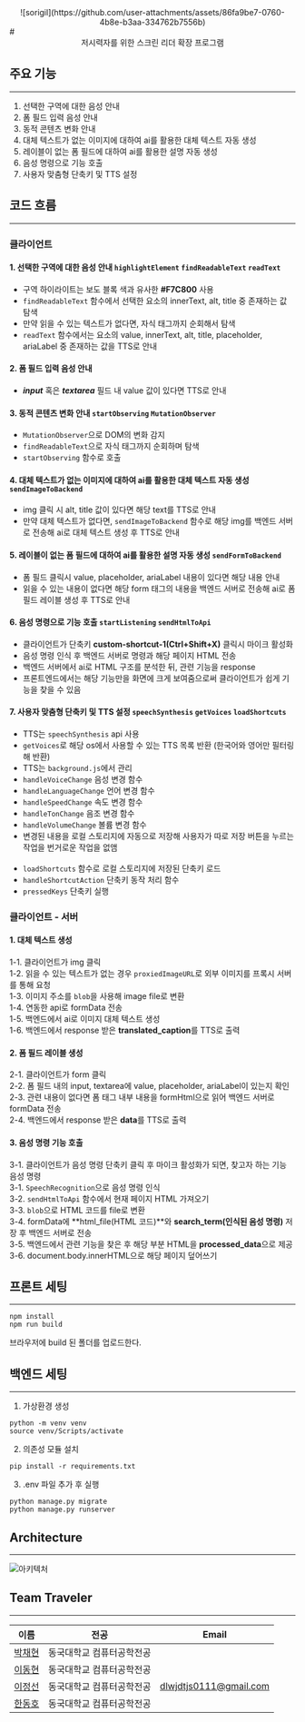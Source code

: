 <center>
  ![sorigil](https://github.com/user-attachments/assets/86fa9be7-0760-4b8e-b3aa-334762b7556b)
  </center>
# <center>저시력자를 위한 스크린 리더 확장 프로그램</center>

## 주요 기능
--------------------
1. 선택한 구역에 대한 음성 안내
2. 폼 필드 입력 음성 안내
3. 동적 콘텐츠 변화 안내
4. 대체 텍스트가 없는 이미지에 대하여 ai를 활용한 대체 텍스트 자동 생성
5. 레이블이 없는 폼 필드에 대하여 ai를 활용한 설명 자동 생성
6. 음성 명령으로 기능 호출
7. 사용자 맞춤형 단축키 및 TTS 설정

## 코드 흐름
--------------------
### 클라이언트

#### 1. 선택한 구역에 대한 음성 안내 `highlightElement` `findReadableText` `readText`

- 구역 하이라이트는 보도 블록 색과 유사한 **#F7C800** 사용
- `findReadableText` 함수에서 선택한 요소의 innerText, alt, title 중 존재하는 값 탐색
- 만약 읽을 수 있는 텍스트가 없다면, 자식 태그까지 순회해서 탐색
- `readText` 함수에서는 요소의 value, innerText, alt, title, placeholder, ariaLabel 중 존재하는 값을 TTS로 안내 <br/>

#### 2. 폼 필드 입력 음성 안내

- **_input_** 혹은 **_textarea_** 필드 내 value 값이 있다면 TTS로 안내

#### 3. 동적 콘텐츠 변화 안내 `startObserving` `MutationObserver`

- `MutationObserver`으로 DOM의 변화 감지
- `findReadableText`으로 자식 태그까지 순회하며 탐색
- `startObserving` 함수로 호출

#### 4. 대체 텍스트가 없는 이미지에 대하여 ai를 활용한 대체 텍스트 자동 생성 `sendImageToBackend`

- img 클릭 시 alt, title 값이 있다면 해당 text를 TTS로 안내
- 만약 대체 텍스트가 없다면, `sendImageToBackend` 함수로 해당 img를 백엔드 서버로 전송해 ai로 대체 텍스트 생성 후 TTS로 안내

#### 5. 레이블이 없는 폼 필드에 대하여 ai를 활용한 설명 자동 생성 `sendFormToBackend`

- 폼 필드 클릭시 value, placeholder, ariaLabel 내용이 있다면 해당 내용 안내
- 읽을 수 있는 내용이 없다면 해당 form 태그의 내용을 백엔드 서버로 전송해 ai로 폼 필드 레이블 생성 후 TTS로 안내

#### 6. 음성 명령으로 기능 호출 `startListening` `sendHtmlToApi`

- 클라이언트가 단축키 **custom-shortcut-1(Ctrl+Shift+X)** 클릭시 마이크 활성화
- 음성 명령 인식 후 백엔드 서버로 명령과 해당 페이지 HTML 전송
- 백엔드 서버에서 ai로 HTML 구조를 분석한 뒤, 관련 기능을 response
- 프론트엔드에서는 해당 기능만을 화면에 크게 보여줌으로써 클라이언트가 쉽게 기능을 찾을 수 있음

#### 7. 사용자 맞춤형 단축키 및 TTS 설정 `speechSynthesis` `getVoices` `loadShortcuts`

- TTS는 `speechSynthesis` api 사용
- `getVoices`로 해당 os에서 사용할 수 있는 TTS 목록 반환 (한국어와 영어만 필터링 해 반환)
- TTS는 `background.js`에서 관리
- `handleVoiceChange` 음성 변경 함수
- `handleLanguageChange` 언어 변경 함수
- `handleSpeedChange` 속도 변경 함수
- `handleTonChange` 음조 변경 함수
- `handleVolumeChange` 볼륨 변경 함수
- 변경된 내용을 로컬 스토리지에 자동으로 저장해 사용자가 따로 저장 버튼을 누르는 작업을 번거로운 작업을 없앰
  <br/><br/>
- `loadShortcuts` 함수로 로컬 스토리지에 저장된 단축키 로드
- `handleShortcutAction` 단축키 동작 처리 함수
- `pressedKeys` 단축키 실행

### 클라이언트 - 서버

#### 1. 대체 텍스트 생성<br/>

1-1. 클라이언트가 img 클릭<br/>
1-2. 읽을 수 있는 텍스트가 없는 경우 `proxiedImageURL`로 외부 이미지를 프록시 서버를 통해 요청<br/>
1-3. 이미지 주소를 `blob`을 사용해 image file로 변환<br/>
1-4. 연동한 api로 formData 전송<br/>
1-5. 백엔드에서 ai로 이미지 대체 텍스트 생성<br/>
1-6. 백엔드에서 response 받은 **translated_caption**를 TTS로 출력<br/>

#### 2. 폼 필드 레이블 생성<br/>

2-1. 클라이언트가 form 클릭<br/>
2-2. 폼 필드 내의 input, textarea에 value, placeholder, ariaLabel이 있는지 확인<br/>
2-3. 관련 내용이 없다면 폼 태그 내부 내용을 formHtml으로 읽어 백엔드 서버로 formData 전송<br/>
2-4. 백엔드에서 response 받은 **data**를 TTS로 출력<br/>

#### 3. 음성 명령 기능 호출<br/>

3-1. 클라이언트가 음성 명령 단축키 클릭 후 마이크 활성화가 되면, 찾고자 하는 기능 음성 명령<br/>
3-1. `SpeechRecognition`으로 음성 명령 인식<br/>
3-2. `sendHtmlToApi` 함수에서 현재 페이지 HTML 가져오기<br/>
3-3. `blob`으로 HTML 코드를 file로 변환<br/>
3-4. formData에 **html_file(HTML 코드)**와 **search_term(인식된 음성 명령)** 저장 후 백엔드 서버로 전송<br/>
3-5. 백엔드에서 관련 기능을 찾은 후 해당 부분 HTML을 **processed_data**으로 제공<br/>
3-6. document.body.innerHTML으로 해당 페이지 덮어쓰기<br/>

## 프론트 세팅
------------------
```commandline
npm install
npm run build
```

브라우저에 build 된 폴더를 업로드한다.

## 백엔드 세팅
------------------
1. 가상환경 생성

```commandline
python -m venv venv
source venv/Scripts/activate
```

2. 의존성 모듈 설치

```commandline
pip install -r requirements.txt
```

3. .env 파일 추가 후 실행

```commandline
python manage.py migrate
python manage.py runserver
```

## Architecture
------------------
![아키텍처](https://github.com/user-attachments/assets/023864ec-92b3-4422-b145-b1f81ac4522f)


## Team Traveler
-------------------
| 이름                                  | 전공                 | Email                  |
| ------------------------------------ | ------------------- | --------------------- |
| [박채현](https://github.com/haeun1107) | 동국대학교 컴퓨터공학전공 |     |
| [이동현](https://github.com/enunsnv)   | 동국대학교 컴퓨터공학전공 |    |
| [이정선](https://github.com/leejs0823) | 동국대학교 컴퓨터공학전공 | dlwjdtjs0111@gmail.com |
| [한동호](https://github.com/YeahOut)   | 동국대학교 컴퓨터공학전공 |     |



